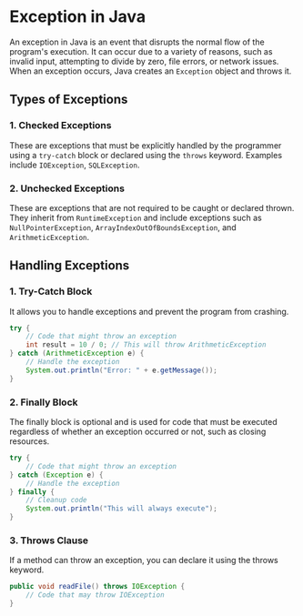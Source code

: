 # Exception in Java

An exception in Java is an event that disrupts the normal flow of the program's execution. It can occur due to a variety of reasons, such as invalid input, attempting to divide by zero, file errors, or network issues. When an exception occurs, Java creates an `Exception` object and throws it.

## Types of Exceptions

### 1. **Checked Exceptions**
These are exceptions that must be explicitly handled by the programmer using a `try-catch` block or declared using the `throws` keyword. Examples include `IOException`, `SQLException`.

### 2. **Unchecked Exceptions**
These are exceptions that are not required to be caught or declared thrown. They inherit from `RuntimeException` and include exceptions such as `NullPointerException`, `ArrayIndexOutOfBoundsException`, and `ArithmeticException`.

## Handling Exceptions

### 1. **Try-Catch Block**
It allows you to handle exceptions and prevent the program from crashing.

```java
try {
    // Code that might throw an exception
    int result = 10 / 0; // This will throw ArithmeticException
} catch (ArithmeticException e) {
    // Handle the exception
    System.out.println("Error: " + e.getMessage());
}
```
### 2. **Finally Block**
The finally block is optional and is used for code that must be executed regardless of whether an exception occurred or not, such as closing resources.

```java
try {
    // Code that might throw an exception
} catch (Exception e) {
    // Handle the exception
} finally {
    // Cleanup code
    System.out.println("This will always execute");
}
```

### 3. **Throws Clause**
If a method can throw an exception, you can declare it using the throws keyword.

```java
public void readFile() throws IOException {
    // Code that may throw IOException
}
```